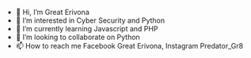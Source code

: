 - 👋 Hi, I’m Great Erivona
- 👀 I’m interested in Cyber Security and Python 
- 🌱 I’m currently learning Javascript and PHP
- 💞️ I’m looking to collaborate on Python
- 📫 How to reach me Facebook Great Erivona, Instagram Predator_Gr8

<!---
gerivona/gerivona is a ✨ special ✨ repository because its `README.md` (this file) appears on your GitHub profile.
You can click the Preview link to take a look at your changes.
--->
